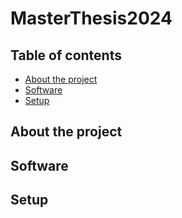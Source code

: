 # MasterThesis2024
## Table of contents 
* [About the project](#About-the-project)
* [Software](#Software)
* [Setup](#Setup)
## About the project
## Software 
## Setup

